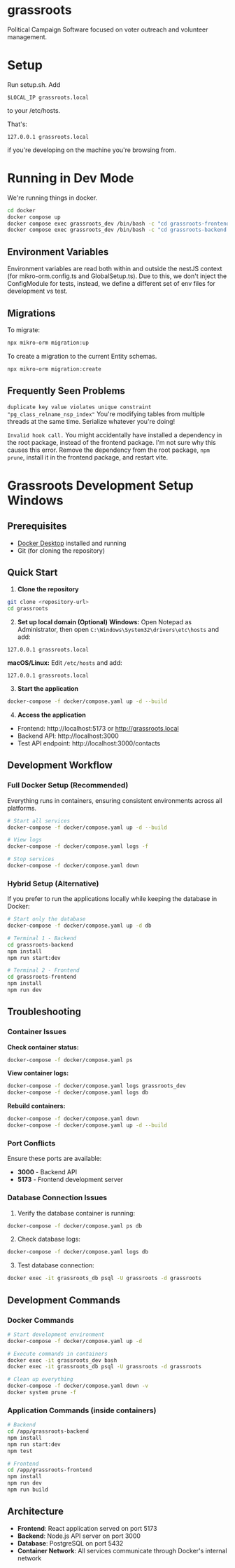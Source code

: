 # grassroots

Political Campaign Software focused on voter outreach and volunteer management.

# Setup

Run setup.sh.
Add

```
$LOCAL_IP grassroots.local
```

to your /etc/hosts.

That's:

```
127.0.0.1 grassroots.local
```

if you're developing on the machine you're browsing from.

# Running in Dev Mode

We're running things in docker.

```sh
cd docker
docker compose up
docker compose exec grassroots_dev /bin/bash -c "cd grassroots-frontend && npm run dev" # Frontend
docker compose exec grassroots_dev /bin/bash -c "cd grassroots-backend && npm run start:dev" # Backend
```

## Environment Variables

Environment variables are read both within and outside the nestJS context (for mikro-orm.config.ts and GlobalSetup.ts). Due to this, we don't inject the ConfigModule for tests, instead, we define a different set of env files for development vs test.

## Migrations

To migrate:

```sh
npx mikro-orm migration:up
```

To create a migration to the current Entity schemas.

```sh
npx mikro-orm migration:create
```

## Frequently Seen Problems

`duplicate key value violates unique constraint "pg_class_relname_nsp_index"`
You're modifying tables from multiple threads at the same time. Serialize whatever you're doing!

`Invalid hook call.`
You might accidentally have installed a dependency in the root package, instead of the frontend package. I'm not sure why this causes this error. Remove the dependency from the root package, `npm prune`, install it in the frontend package, and restart vite.

# Grassroots Development Setup Windows

## Prerequisites

- [Docker Desktop](https://www.docker.com/products/docker-desktop/) installed and running
- Git (for cloning the repository)

## Quick Start

1. **Clone the repository**

```bash
git clone <repository-url>
cd grassroots
```

2. **Set up local domain (Optional)**
   **Windows:** Open Notepad as Administrator, then open `C:\Windows\System32\drivers\etc\hosts` and add:

```
127.0.0.1 grassroots.local
```

**macOS/Linux:** Edit `/etc/hosts` and add:

```
127.0.0.1 grassroots.local
```

3. **Start the application**

```bash
docker-compose -f docker/compose.yaml up -d --build
```

4. **Access the application**

- Frontend: http://localhost:5173 or http://grassroots.local
- Backend API: http://localhost:3000
- Test API endpoint: http://localhost:3000/contacts

## Development Workflow

### Full Docker Setup (Recommended)

Everything runs in containers, ensuring consistent environments across all platforms.

```bash
# Start all services
docker-compose -f docker/compose.yaml up -d --build

# View logs
docker-compose -f docker/compose.yaml logs -f

# Stop services
docker-compose -f docker/compose.yaml down
```

### Hybrid Setup (Alternative)

If you prefer to run the applications locally while keeping the database in Docker:

```bash
# Start only the database
docker-compose -f docker/compose.yaml up -d db

# Terminal 1 - Backend
cd grassroots-backend
npm install
npm run start:dev

# Terminal 2 - Frontend
cd grassroots-frontend
npm install
npm run dev
```

## Troubleshooting

### Container Issues

**Check container status:**

```bash
docker-compose -f docker/compose.yaml ps
```

**View container logs:**

```bash
docker-compose -f docker/compose.yaml logs grassroots_dev
docker-compose -f docker/compose.yaml logs db
```

**Rebuild containers:**

```bash
docker-compose -f docker/compose.yaml down
docker-compose -f docker/compose.yaml up -d --build
```

### Port Conflicts

Ensure these ports are available:

- **3000** - Backend API
- **5173** - Frontend development server

### Database Connection Issues

1. Verify the database container is running:

```bash
docker-compose -f docker/compose.yaml ps db
```

2. Check database logs:

```bash
docker-compose -f docker/compose.yaml logs db
```

3. Test database connection:

```bash
docker exec -it grassroots_db psql -U grassroots -d grassroots
```

## Development Commands

### Docker Commands

```bash
# Start development environment
docker-compose -f docker/compose.yaml up -d

# Execute commands in containers
docker exec -it grassroots_dev bash
docker exec -it grassroots_db psql -U grassroots -d grassroots

# Clean up everything
docker-compose -f docker/compose.yaml down -v
docker system prune -f
```

### Application Commands (inside containers)

```bash
# Backend
cd /app/grassroots-backend
npm install
npm run start:dev
npm test

# Frontend
cd /app/grassroots-frontend
npm install
npm run dev
npm run build
```

## Architecture

- **Frontend**: React application served on port 5173
- **Backend**: Node.js API server on port 3000
- **Database**: PostgreSQL on port 5432
- **Container Network**: All services communicate through Docker's internal network

